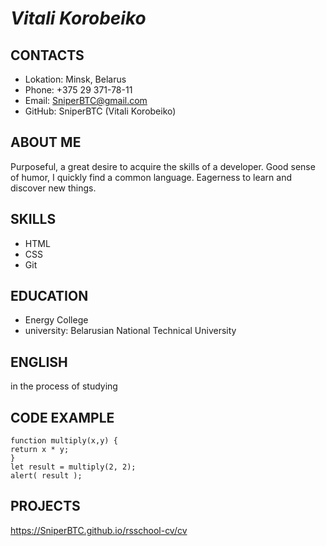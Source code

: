 # ***Vitali Korobeiko***

## **CONTACTS**
 * Lokation: Minsk, Belarus
 * Phone: +375 29 371-78-11
 * Email: SniperBTC@gmail.com
 * GitHub: SniperBTC (Vitali Korobeiko)

## **ABOUT ME**
Purposeful, a great desire to acquire the skills of a developer. Good sense of humor, I quickly find a common language. Eagerness to learn and discover new things.

## **SKILLS**
 * HTML
 * CSS
 * Git

## **EDUCATION**
* Energy College
* university: Belarusian National Technical University

## **ENGLISH**
in the process of studying

## **CODE EXAMPLE**
```
function multiply(x,y) {
return x * y;
}
let result = multiply(2, 2);
alert( result );
```
## **PROJECTS** 
https://SniperBTC.github.io/rsschool-cv/cv






 
 
 

